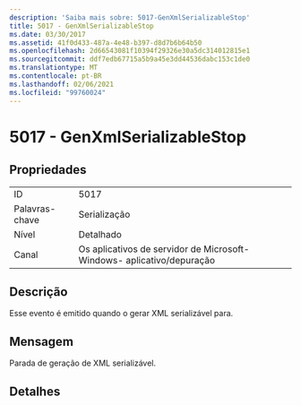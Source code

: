 ```yaml
---
description: 'Saiba mais sobre: 5017-GenXmlSerializableStop'
title: 5017 - GenXmlSerializableStop
ms.date: 03/30/2017
ms.assetid: 41f0d433-487a-4e48-b397-d8d7b6b64b50
ms.openlocfilehash: 2d66543081f10394f29326e30a5dc314012815e1
ms.sourcegitcommit: ddf7edb67715a5b9a45e3dd44536dabc153c1de0
ms.translationtype: MT
ms.contentlocale: pt-BR
ms.lasthandoff: 02/06/2021
ms.locfileid: "99760024"
---
```

# <a name="5017---genxmlserializablestop"></a>5017 - GenXmlSerializableStop

## <a name="properties"></a>Propriedades  
  
|||  
|-|-|  
|ID|5017|  
|Palavras-chave|Serialização|  
|Nível|Detalhado|  
|Canal|Os aplicativos de servidor de Microsoft-Windows- aplicativo/depuração|  
  
## <a name="description"></a>Descrição  

 Esse evento é emitido quando o gerar XML serializável para.  
  
## <a name="message"></a>Mensagem  

 Parada de geração de XML serializável.  
  
## <a name="details"></a>Detalhes
